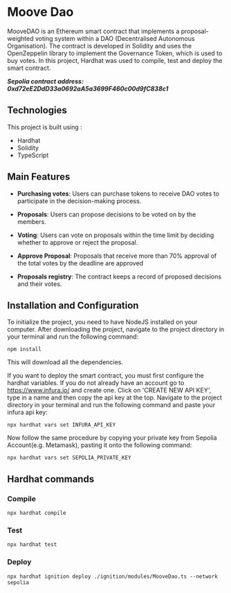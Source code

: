 # Moove Dao

MooveDAO is an Ethereum smart contract that implements a proposal-weighted voting system within a DAO (Decentralised Autonomous Organisation).
The contract is developed in Solidity and uses the OpenZeppelin library to implement the Governance Token, which is used to buy votes.
In this project, Hardhat was used to compile, test and deploy the smart contract.

***Sepolia contract address: 0xd72eE2DdD33a0692aA5a3699F460c00d9fC838c1***

## Technologies

This project is built using :
+ Hardhat
+ Solidity
+ TypeScript

## Main Features

+ **Purchasing votes**: Users can purchase tokens to receive DAO votes to participate in the decision-making process.

+ **Proposals**: Users can propose decisions to be voted on by the members.

+ **Voting**: Users can vote on proposals within the time limit by deciding whether to approve or reject the proposal.

+ **Approve Proposal**: Proposals that receive more than 70% approval of the total votes by the deadline are approved

+ **Proposals registry**: The contract keeps a record of proposed decisions and their votes.

## Installation and Configuration

To initialize the project, you need to have NodeJS installed on your computer. After downloading the project, 
navigate to the project directory in your terminal and run the following command:
```
npm install
```
This will download all the dependencies.

If you want to deploy the smart contract, you must first configure the hardhat variables.
If you do not already have an account go to https://www.infura.io/ and create one. Click on 'CREATE NEW API KEY', type in a name and then copy the api key at the top.
Navigate to the project directory in your terminal and run the following command and paste your infura api key:

```
npx hardhat vars set INFURA_API_KEY
```

Now follow the same procedure by copying your private key from Sepolia Account(e.g. Metamask), pasting it onto the following command:

```
npx hardhat vars set SEPOLIA_PRIVATE_KEY
```

## Hardhat commands

### Compile
```
npx hardhat compile
```

### Test
```
npx hardhat test
```

### Deploy
```
npx hardhat ignition deploy ./ignition/modules/MooveDao.ts --network sepolia  
```

